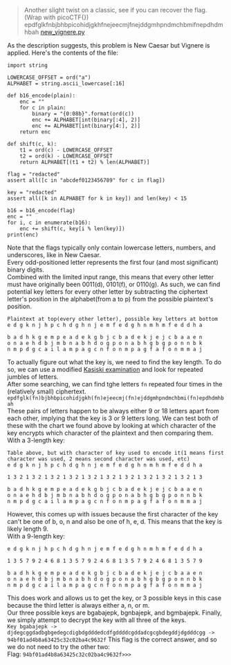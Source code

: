> Another slight twist on a classic, see if you can recover the flag. 
> (Wrap with picoCTF{}) epdfglkfnbjbhbpicohidjgkhfnejeecmjfnejddgmhpndmchbmifnepdhdmhbah 
[new_vignere.py](https://mercury.picoctf.net/static/cf0a2b589b6e55cfc5b108b3bdeb2647/new_vignere.py)  

As the description suggests, this problem is New Caesar but Vignere is applied. Here's the contents of the file:
```
import string

LOWERCASE_OFFSET = ord("a")
ALPHABET = string.ascii_lowercase[:16]

def b16_encode(plain):
	enc = ""
	for c in plain:
		binary = "{0:08b}".format(ord(c))
		enc += ALPHABET[int(binary[:4], 2)]
		enc += ALPHABET[int(binary[4:], 2)]
	return enc

def shift(c, k):
	t1 = ord(c) - LOWERCASE_OFFSET
	t2 = ord(k) - LOWERCASE_OFFSET
	return ALPHABET[(t1 + t2) % len(ALPHABET)]

flag = "redacted"
assert all([c in "abcdef0123456789" for c in flag])

key = "redacted"
assert all([k in ALPHABET for k in key]) and len(key) < 15

b16 = b16_encode(flag)
enc = ""
for i, c in enumerate(b16):
	enc += shift(c, key[i % len(key)])
print(enc)
```  
Note that the flags typically only contain lowercase letters, numbers, and underscores, like in New Caesar.  
Every odd-positioned letter represents the first four (and most significant) binary digits.  
Combined with the limited input range, this means that every other letter must have originally been 0011(d), 0101(f), or 0110(g).
As such, we can find potential key letters for every other letter by subtracting the ciphertext letter's position in the alphabet(from a to p) from the possible plaintext's position.  
```
Plaintext at top(every other letter), possible key letters at bottom
e d g k n j h p c h d g h n j e m f e d g h n m h m f e d d h a  
  
b a d h k g e m p e a d e k g b j c b a d e k j e j c b a a e n  
o n a e h d b j m b n a b h d o g p o n a b h g b g p o n n b k  
n m p d g c a i l a m p a g c n f o n m p a g f a f o n m m a j  
```  
To actually figure out what the key is, we need to find the key length. To do so, we can use a modified [Kasiski examination](https://en.wikipedia.org/wiki/Vigen%C3%A8re_cipher#Cryptanalysis) and look for repeated jumbles of letters.  
After some searching, we can find tghe letters `fn` repeated four times in the (relatively small) ciphertext.
`epdfglk(fn)bjbhbpicohidjgkh(fn)ejeecmj(fn)ejddgmhpndmchbmi(fn)epdhdmhbah`  
These pairs of letters happen to be always either 9 or 18 letters apart from each other, implying that the key is 3 or 9 letters long. We can test both of these with the chart we found above by looking at which character of the key encrypts which character of the plaintext and then comparing them.  
With a 3-length key:
```
Table above, but with character of key used to encode it(1 means first character was used, 2 means second character was used, etc)
e d g k n j h p c h d g h n j e m f e d g h n m h m f e d d h a 

1 3 2 1 3 2 1 3 2 1 3 2 1 3 2 1 3 2 1 3 2 1 3 2 1 3 2 1 3 2 1 3

b a d h k g e m p e a d e k g b j c b a d e k j e j c b a a e n 
o n a e h d b j m b n a b h d o g p o n a b h g b g p o n n b k 
n m p d g c a i l a m p a g c n f o n m p a g f a f o n m m a j
```
However, this comes up with issues because the first character of the key can't be one of b, o, n and also be one of h, e, d. This means that the key is likely length 9.  
With a 9-length key:
```
e d g k n j h p c h d g h n j e m f e d g h n m h m f e d d h a 

1 3 5 7 9 2 4 6 8 1 3 5 7 9 2 4 6 8 1 3 5 7 9 2 4 6 8 1 3 5 7 9

b a d h k g e m p e a d e k g b j c b a d e k j e j c b a a e n 
o n a e h d b j m b n a b h d o g p o n a b h g b g p o n n b k 
n m p d g c a i l a m p a g c n f o n m p a g f a f o n m m a j 
```
This does work and allows us to get the key, or 3 possible keys in this case because the third letter is always either a, n, or m.  
Our three possible keys are bgabajepk, bgnbajepk, and bgmbajepk. Finally, we simply attempt to decrypt the key with all three of the keys.  
`Key bgabajepk -> djdegcggdadbgbgedegcdigbdgdddedcdfgddddcgddadcgcgbdegddjdgdddcgg -> 94bf01ad4b8a63425c32c02ba4c9632f`
This flag is the correct answer, and so we do not need to try the other two:  
Flag: `94bf01ad4b8a63425c32c02ba4c9632f>>>`

